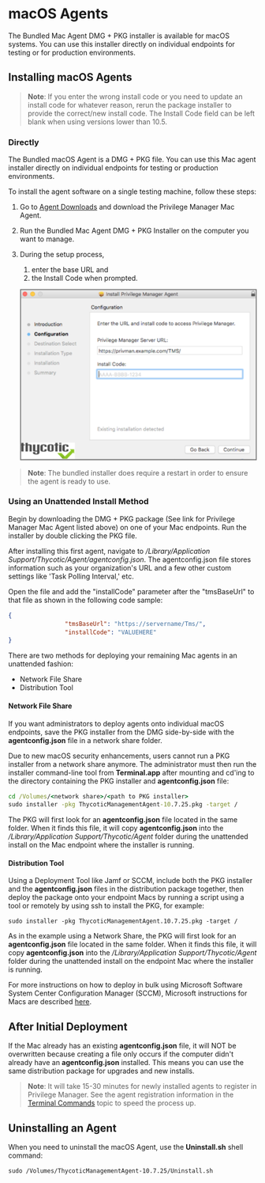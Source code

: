 [title]: # (macOS Agents)
[tags]: # (endpoint,installation,registration)
[priority]: # (1604)
# macOS Agents

The Bundled Mac Agent DMG + PKG installer is available for macOS systems. You can use this installer directly on individual endpoints for testing or for production environments.

## Installing macOS Agents

>**Note**:
>If you enter the wrong install code or you need to update an install code for whatever reason, rerun the package installer to provide the correct/new install code.
>The Install Code field can be left blank when using versions lower than 10.5.

### Directly

The Bundled macOS Agent is a DMG + PKG file. You can use this Mac agent installer directly on individual endpoints for testing or production environments.

To install the agent software on a single testing machine, follow these steps:

1. Go to [Agent Downloads](https://tmsnuget.thycotic.com/software/Agents/ThycoticManagementAgent-10.7.25.dmg) and download the Privilege Manager Mac Agent.
1. Run the Bundled Mac Agent DMG + PKG Installer on the computer you want to manage.
1. During the setup process,
   1. enter the base URL and
   1. the Install Code when prompted.​

   ![Mac Agent Install Code field](images/mac/install_code.png)

>**Note**: The bundled installer does require a restart in order to ensure the agent is ready to use.

### Using an Unattended Install Method

Begin by downloading the DMG + PKG package (See link for Privilege Manager Mac Agent listed above) on one of your Mac endpoints. Run the installer by double clicking the PKG file.  

After installing this first agent, navigate to _/Library/Application Support/Thycotic/Agent/agentconfig.json_. The agentconfig.json file stores information such as your organization's URL and a few other custom settings like 'Task Polling Interval,' etc.

Open the file and add the "installCode" parameter after the "tmsBaseUrl" to that file as shown in the following code sample:

```json
{
                "tmsBaseUrl": "https://servername/Tms/",
                "installCode": "VALUEHERE"
}
```

There are two methods for deploying your remaining Mac agents in an unattended fashion:

* Network File Share
* Distribution Tool  

#### Network File Share

If you want administrators to deploy agents onto individual macOS endpoints, save the PKG installer from the DMG side-by-side with the __agentconfig.json__ file in a network share folder.

Due to new macOS security enhancements, users cannot run a PKG installer from a network share anymore. The administrator must then run the installer command-line tool from __Terminal.app__ after mounting and cd'ing to the directory containing the PKG installer and __agentconfig.json__ file:

```cmd
cd /Volumes/<network share>/<path to PKG installer>
sudo installer -pkg ThycoticManagementAgent-10.7.25.pkg -target /
```

The PKG will first look for an __agentconfig.json__ file located in the same folder. When it finds this file, it will copy __agentconfig.json__ into the _/Library/Application Support/Thycotic/Agent_ folder during the unattended install on the Mac endpoint where the installer is running.

#### Distribution Tool

Using a Deployment Tool like Jamf or SCCM, include both the PKG installer and the __agentconfig.json__ files in the distribution package together, then deploy the package onto your endpoint Macs by running a script using a tool or remotely by using ssh to install the PKG, for example:

```shell
sudo installer -pkg ThycoticManagementAgent.10.7.25.pkg -target /
```  

As in the example using a Network Share, the PKG will first look for an __agentconfig.json__ file located in the same folder. When it finds this file, it will copy __agentconfig.json__ into the _/Library/Application Support/Thycotic/Agent_ folder during the unattended install on the endpoint Mac where the installer is running.

For more instructions on how to deploy in bulk using Microsoft Software System Center Configuration Manager (SCCM), Microsoft instructions for Macs are described [here](https://technet.microsoft.com/en-us/library/jj687950.aspx).

## After Initial Deployment

If the Mac already has an existing __agentconfig.json__ file, it will NOT be overwritten because creating a file only occurs if the computer didn't already have an __agentconfig.json__ installed. This means you can use the same distribution package for upgrades and new installs.

>**Note**:
>It will take 15-30 minutes for newly installed agents to register in Privilege Manager. See the agent registration information in the [Terminal Commands](agent-inst-mac.md#terminal_commands) topic to speed the process up.


## Uninstalling an Agent

When you need to uninstall the macOS Agent, use the __Uninstall.sh__ shell command:

```shell
sudo /Volumes/ThycoticManagementAgent-10.7.25/Uninstall.sh
```
